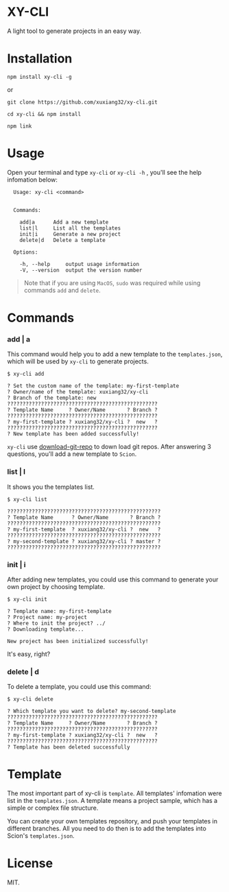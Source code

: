 # XY-CLI
A light tool to generate projects in an easy way.

# Installation
```
npm install xy-cli -g
```
or
```
git clone https://github.com/xuxiang32/xy-cli.git

cd xy-cli && npm install

npm link
```

# Usage
Open your terminal and type `xy-cli` or `xy-cli -h` , you'll see the help infomation below:
```
  Usage: xy-cli <command>


  Commands:

    add|a      Add a new template
    list|l     List all the templates
    init|i     Generate a new project
    delete|d   Delete a template

  Options:

    -h, --help     output usage information
    -V, --version  output the version number
```

> Note that if you are using `MacOS`, `sudo` was required while using commands `add` and `delete`.

# Commands
### add | a
This command would help you to add a new template to the `templates.json`, which will be used by `xy-cli` to generate projects.
```
$ xy-cli add

? Set the custom name of the template: my-first-template
? Owner/name of the template: xuxiang32/xy-cli
? Branch of the template: new
?????????????????????????????????????????????????
? Template Name     ? Owner/Name       ? Branch ?
?????????????????????????????????????????????????
? my-first-template ? xuxiang32/xy-cli ?  new   ?
?????????????????????????????????????????????????
? New template has been added successfully!
```
`xy-cli` use [download-git-repo](https://github.com/flipxfx/download-git-repo) to down load git repos. After answering 3 questions, you'll add a new template to `Scion`.

### list | l
It shows you the templates list.
```
$ xy-cli list

??????????????????????????????????????????????????
? Template Name      ? Owner/Name       ? Branch ?
??????????????????????????????????????????????????
? my-first-template  ? xuxiang32/xy-cli ?  new   ?
??????????????????????????????????????????????????
? my-second-template ? xuxiang32/xy-cli ? master ?
??????????????????????????????????????????????????
```

### init | i
After adding new templates, you could use this command to generate your own project by choosing template.
```
$ xy-cli init

? Template name: my-first-template
? Project name: my-project
? Where to init the project? ../
? Downloading template...

New project has been initialized successfully!
```

It's easy, right?

### delete | d
To delete a template, you could use this command:
```
$ xy-cli delete

? Which template you want to delete? my-second-template
?????????????????????????????????????????????????
? Template Name     ? Owner/Name       ? Branch ?
?????????????????????????????????????????????????
? my-first-template ? xuxiang32/xy-cli ?  new   ?
?????????????????????????????????????????????????
? Template has been deleted successfully
```

# Template
The most important part of xy-cli is `template`. All templates' infomation were list in the `templates.json`.
A template means a project sample, which has a simple or complex file structure.

You can create your own templates repository, and push your templates in different branches. All you need to do then is to add the templates into Scion's `templates.json`.

# License
MIT.